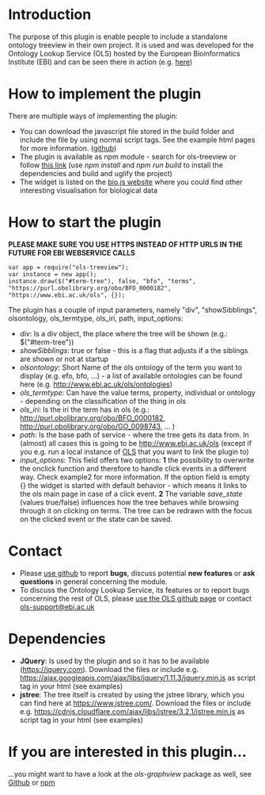 # Introduction
The purpose of this plugin is enable people to include a standalone ontology treeview in their own project. It is used and was developed for the Ontology Lookup Service (OLS) hosted by the European Bioinformatics Institute (EBI) and can be seen there in action (e.g. <a href="http://www.ebi.ac.uk/ols/ontologies/efo/terms?iri=http%3A%2F%2Fwww.ebi.ac.uk%2Fefo%2FEFO_0000322">here</a>)  

# How to implement the plugin
There are multiple ways of implementing the plugin:
- You can download the javascript file stored in the build folder and include the file by using normal script tags. See the example html pages for more information. (<a href="https://github.com/LLTommy/OLS-treeview">github</a>)
- The plugin is available as npm module - search for ols-treeview or follow <a href="https://www.npmjs.com/package/ols-treeview">this link</a> (use *npm install* and *npm run build* to install the dependencies and build and uglify the project)
- The widget is listed on the <a href="http://www.biojs.io">bio.js website</a> where you could find other interesting visualisation for biological data


# How to start the plugin
**PLEASE MAKE SURE YOU USE HTTPS INSTEAD OF HTTP URLS IN THE FUTURE FOR EBI WEBSERVICE CALLS**
```
var app = require("ols-treeview");
var instance = new app();
instance.draw($("#term-tree"), false, "bfo", "terms", "https://purl.obolibrary.org/obo/BFO_0000182", "https://www.ebi.ac.uk/ols", {});
```

The plugin has a couple of input parameters, namely "div", "showSibblings", olsontology, ols_termtype, ols_iri, path, input_options:
- *div*: Is a div object, the place where the tree will be shown (e.g.: $("#term-tree"))
- *showSibblings*: true or false - this is a flag that adjusts if a the siblings are shown or not at startup
- *olsontology*: Short Name of the ols ontology of the term you want to display (e.g. efo, bfo, ...) - a list of available ontologies can be found here  (e.g. http://www.ebi.ac.uk/ols/ontologies)
- *ols_termtype*: Can have the value terms, property, individual or ontology - depending on the classification of the thing in ols
- *ols_iri*: Is the iri the term has in ols (e.g.: http://purl.obolibrary.org/obo/BFO_0000182, http://purl.obolibrary.org/obo/GO_0098743, ...  )
- *path*: Is the base path of service - where the tree gets its data from. In (almost) all cases this is going to be http://www.ebi.ac.uk/ols (except if you e.g. run a local instance of <a href="http://www.ebi.ac.uk/ols/">OLS</a> that you want to link the plugin to)
- *input_options*: This field offers two options: **1** the possibility to overwrite the onclick function and therefore to handle click events in a different way. Check example2 for more information. If the option field is empty {} the widget is started with default behavior - which means it links to the ols main page in case of a click event. **2** The variable *save_state* (values true/false) influences how the tree behaves while browsing through it on clicking on terms. The tree can be redrawn with the focus on the clicked event or the state can be saved.

# Contact
- Please <a href="https://github.com/LLTommy/OLS-graphview">use github</a> to report **bugs**, discuss potential **new features** or **ask questions** in general concerning the module.
- To discuss the Ontology Lookup Service, its features or to report bugs concerning the rest of OLS, please <a href="https://github.com/EBISPOT/OLS/issues">use the OLS github page</a> or contact ols-support@ebi.ac.uk

# Dependencies
* **JQuery**: Is used by the plugin and so it has to be available (https://jquery.com). Download the files or include e.g. https://ajax.googleapis.com/ajax/libs/jquery/1.11.3/jquery.min.js as script tag in your html (see examples)
* **jstree**: The tree itself is created by using the jstree library, which you can find here at https://www.jstree.com/. Download the files or include e.g. https://cdnjs.cloudflare.com/ajax/libs/jstree/3.2.1/jstree.min.js as script tag in your html (see examples)

# If you are interested in this plugin...
...you might want to have a look at the *ols-graphview* package as well, see <a href="https://github.com/LLTommy/OLS-graphview">Github</a> or <a href="https://www.npmjs.com/package/ols-treeview">npm</a>
